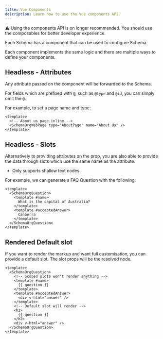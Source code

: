 ```yaml
---
title: Vue Components
description: Learn how to use the Vue components API.
---
```


⚠️ Using the components API is on longer recommended. You should use the composables for better developer experience.

Each Schema has a component that can be used to configure
Schema.

Each component implements the same logic and there are multiple ways to define your components.

## Headless - Attributes

Any attribute passed on the component will be forwarded to the
Schema.

For fields which are prefixed with `@`, such as `@type` and `@id`, you can simply omit the `@`.

For example, to set a page name and type:

```vue
<template>
  <!-- About us page inline -->
  <SchemaOrgWebPage type="AboutPage" name="About Us" />
</template>
```

## Headless - Slots

Alternatively to providing attributes on the prop, you are also able to provide the data through slots which
use the same name as the attribute.

- Only supports shallow text nodes

For example, we can generate a FAQ Question with the following:

```vue
<template>
  <SchemaOrgQuestion>
    <template #name>
      What is the capital of Australia?
    </template>
    <template #acceptedAnswer>
      Canberra
    </template>
  </SchemaOrgQuestion>
</template>
```

## Rendered Default slot

If you want to render the markup and want full customisation, you can provide a default slot. The slot props
will be the resolved node.

```vue
<template>
  <SchemaOrgQuestion>
    <!-- Scoped slots won't render anything -->
    <template #name>
      {{ question }}
    </template>
    <template #acceptedAnswer>
      <div v-html="answer" />
    </template>
    <!-- Default slot will render -->
    <h2>
      {{ question }}
    </h2>
    <div v-html="answer" />
  </SchemaOrgQuestion>
</template>
```

